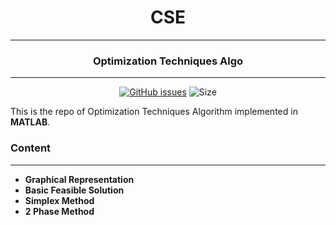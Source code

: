 <div align = "center">

# CSE 
---
### Optimization Techniques Algo
---
[![GitHub issues](https://img.shields.io/github/issues/Aanvikshiki/Optimization_Techniques?logo=github)](https://github.com/Aanvikshiki/Optimization_Techniques/issues) ![Size](https://github-size-badge.herokuapp.com/Aanvikshiki/Optimization_Techniques.svg)
</div>

This is the repo of Optimization Techniques Algorithm implemented in **MATLAB**. 

### Content
---
* **Graphical Representation**
* **Basic Feasible Solution**
* **Simplex Method**
* **2 Phase Method**